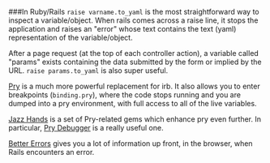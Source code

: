 ###In Ruby/Rails
`raise varname.to_yaml` is the most straightforward way to inspect a variable/object. When rails comes across a raise line, it stops the application and raises an "error" whose text contains the text (yaml) representation of the variable/object.

After a page request (at the top of each controller action), a variable called "params" exists containing the data submitted by the form or implied by the URL. `raise params.to_yaml` is also super useful.

[Pry](https://github.com/pry/pry) is a much more powerful replacement for irb. It also allows you to enter breakpoints (`binding.pry`), where the code stops running and you are dumped into a pry environment, with full access to all of the live variables.

[Jazz Hands](https://github.com/nixme/jazz_hands) is a set of Pry-related gems which enhance pry even further. In particular, [Pry Debugger](https://github.com/nixme/pry-debugger) is a really useful one.

[Better Errors](https://github.com/charliesome/better_errors) gives you a lot of information up front, in the browser, when Rails encounters an error.